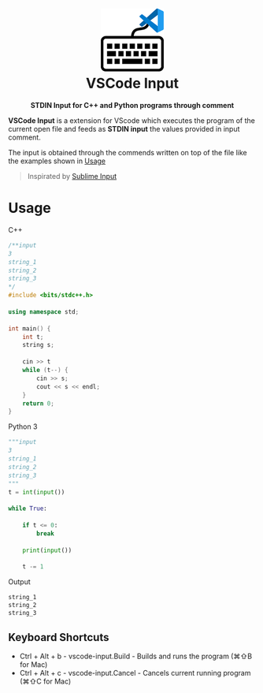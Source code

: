 <h1 align="center"><img src="assets/logo.png" height="128"><br>VSCode Input</h1>
<p align="center"><strong>STDIN Input for C++ and Python programs through comment</strong></p>

<b>VSCode Input</b> is a extension for VScode which executes the program of the current open file and feeds as <b>STDIN input</b> the values provided in input comment.

The input is obtained through the commends written on top of the file like the examples shown in [Usage](#usage)

> Inspirated by [Sublime Input](https://packagecontrol.io/packages/Sublime%20Input)

# Usage

C++

```c++
/**input
3
string_1
string_2
string_3
*/
#include <bits/stdc++.h>

using namespace std;

int main() {
    int t;
    string s;

    cin >> t
    while (t--) {
        cin >> s;
        cout << s << endl;
    }
    return 0;
}
```

Python 3

```python
"""input
3
string_1
string_2
string_3
"""
t = int(input())

while True:

    if t <= 0:
        break

    print(input())

    t -= 1
```

Output

```console
string_1
string_2
string_3
```

## Keyboard Shortcuts

- Ctrl + Alt + b - vscode-input.Build - Builds and runs the program (⌘⇧B for Mac)
- Ctrl + Alt + c - vscode-input.Cancel - Cancels current running program (⌘⇧C for Mac)
